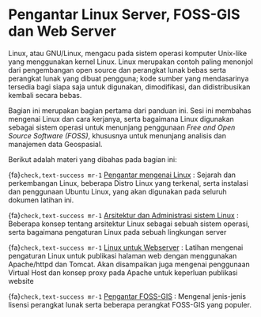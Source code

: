 # Pengantar Linux Server, FOSS-GIS dan Web Server

Linux, atau GNU/Linux, mengacu pada sistem operasi komputer Unix-like yang menggunakan kernel Linux. Linux merupakan contoh paling menonjol dari pengembangan open source dan perangkat lunak bebas serta perangkat lunak yang dibuat pengguna; kode sumber yang mendasarinya tersedia bagi siapa saja untuk digunakan, dimodifikasi, dan didistribusikan kembali secara bebas.

Bagian ini merupakan bagian pertama dari panduan ini. Sesi ini membahas mengenai Linux dan cara kerjanya, serta bagaimana Linux digunakan sebagai sistem operasi untuk menunjang penggunaan *Free and Open Source Software (FOSS)*, khususnya untuk menunjang analisis dan manajemen data Geospasial. 

Berikut adalah materi yang dibahas pada bagian ini:

{fa}`check,text-success mr-1` [Pengantar mengenai Linux](pengantarlinux)
: Sejarah dan perkembangan Linux, beberapa Distro Linux yang terkenal, serta instalasi dan penggunaan Ubuntu Linux, yang akan digunakan pada seluruh dokumen latihan ini. 

{fa}`check,text-success mr-1` [Arsitektur dan Administrasi sistem Linux](arsitektur)
: Beberapa konsep tentang arsitektur Linux sebagai sebuah sistem operasi, serta bagaimana pengaturan Linux pada sebuah lingkungan server

{fa}`check,text-success mr-1` [Linux untuk Webserver](linuxserver)
: Latihan mengenai pengaturan Linux untuk publikasi halaman web dengan menggunakan Apache/httpd dan Tomcat. Akan disampaikan juga mengenai penggunaan Virtual Host dan konsep proxy pada Apache untuk keperluan publikasi website

{fa}`check,text-success mr-1` [Pengantar FOSS-GIS](fossgis)
: Mengenal jenis-jenis lisensi perangkat lunak serta beberapa perangkat FOSS-GIS yang populer.